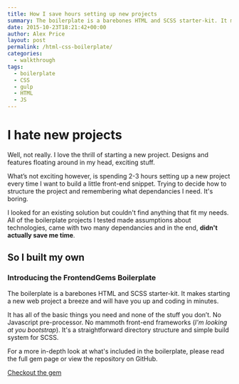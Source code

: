 ```yaml
---
title: How I save hours setting up new projects
summary: The boilerplate is a barebones HTML and SCSS starter-kit. It makes starting a new web project a breeze and will have you up and coding in minutes.
date: 2015-10-23T18:21:42+00:00
author: Alex Price
layout: post
permalink: /html-css-boilerplate/
categories:
  - walkthrough
tags:
  - boilerplate
  - CSS
  - gulp
  - HTML
  - JS
---
```

# I hate new projects

Well, not really. I love the thrill of starting a new project. Designs and features floating around in my head, exciting stuff.

What’s not exciting however, is spending 2-3 hours setting up a new project every time I want to build a little front-end snippet. Trying to decide how to structure the project and remembering what dependancies I need. It's boring.

I looked for an existing solution but couldn't find anything that fit my needs. All of the boilerplate projects I tested made assumptions about technologies, came with two many dependancies and in the end, **didn't actually save me time**.

## So I built my own

### Introducing the FrontendGems Boilerplate

The boilerplate is a barebones HTML and SCSS starter-kit. It makes starting a new web project a breeze and will have you up and coding in minutes.

It has all of the basic things you need and none of the stuff you don’t. No Javascript pre-processor. No mammoth front-end frameworks (_I'm looking at you bootstrap_). It's a straightforward directory structure and simple build system for SCSS.

For a more in-depth look at what's included in the boilerplate, please read the full gem page or view the repository on GitHub.

<a title="Checkout the gem (new tab)" href="https://github.com/alexpriceonline/frontendgems-boilerplate" rel="noopener noreferrer" target="_blank">Checkout the gem</a>
